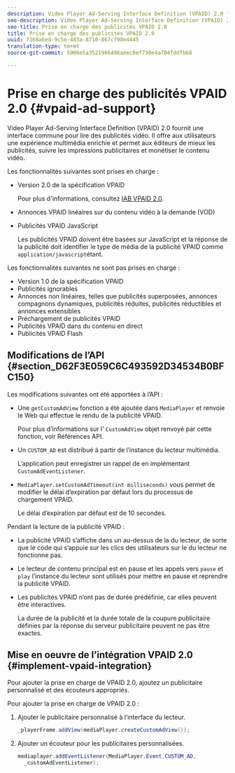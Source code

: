 ```yaml
---
description: Video Player Ad-Serving Interface Definition (VPAID) 2.0 fournit une interface commune pour lire des publicités vidéo. Il offre aux utilisateurs une expérience multimédia enrichie et permet aux éditeurs de mieux les publicités, suivre les impressions publicitaires et monétiser le contenu vidéo.
seo-description: Video Player Ad-Serving Interface Definition (VPAID) 2.0 fournit une interface commune pour lire des publicités vidéo. Il offre aux utilisateurs une expérience multimédia enrichie et permet aux éditeurs de mieux les publicités, suivre les impressions publicitaires et monétiser le contenu vidéo.
seo-title: Prise en charge des publicités VPAID 2.0
title: Prise en charge des publicités VPAID 2.0
uuid: 7168a6e4-9c5e-4d3a-8710-867cf98e4445
translation-type: tm+mt
source-git-commit: 5908e5a3521966496aeec0ef730e4a704fddfb68

---
```



# Prise en charge des publicités VPAID 2.0 {#vpaid-ad-support}

Video Player Ad-Serving Interface Definition (VPAID) 2.0 fournit une interface commune pour lire des publicités vidéo. Il offre aux utilisateurs une expérience multimédia enrichie et permet aux éditeurs de mieux les publicités, suivre les impressions publicitaires et monétiser le contenu vidéo.

Les fonctionnalités suivantes sont prises en charge :

* Version 2.0 de la spécification VPAID

   Pour plus d&#39;informations, consultez [IAB VPAID 2.0](https://www.iab.com/wp-content/uploads/2015/06/VPAID_2_0_Final_04-10-2012.pdf).
* Annonces VPAID linéaires sur du contenu vidéo à la demande (VOD)
* Publicités VPAID JavaScript

   Les publicités VPAID doivent être basées sur JavaScript et la réponse de la publicité doit identifier le type de média de la publicité VPAID comme `application/javascript`étant.

Les fonctionnalités suivantes ne sont pas prises en charge :

* Version 1.0 de la spécification VPAID
* Publicités ignorables
* Annonces non linéaires, telles que publicités superposées, annonces compagnons dynamiques, publicités réduites, publicités réductibles et annonces extensibles
* Préchargement de publicités VPAID
* Publicités VPAID dans du contenu en direct
* Publicités VPAID Flash

## Modifications de l’API {#section_D62F3E059C6C493592D34534B0BFC150}

Les modifications suivantes ont été apportées à l’API :

* Une `getCustomAdView` fonction a été ajoutée dans `MediaPlayer` et renvoie le Web qui effectue le rendu de la publicité VPAID.

   Pour plus d’informations sur l’ `CustomAdView` objet renvoyé par cette fonction, voir Références [](https://help.adobe.com/en_US/primetime/api/psdk/javadoc_1.4/index.html)API.

* Un `CUSTOM_AD` est distribué à partir de l’instance du lecteur multimédia.

   L’application peut enregistrer un rappel de  en implémentant `CustomAdEventListener`.

* `MediaPlayer.setCustomAdTimeout(int milliseconds)` vous permet de modifier le délai d’expiration par défaut lors du processus de chargement VPAID.

   Le délai d’expiration par défaut est de 10 secondes.

<!--<a id="section_495700E1C5404A7B85307A4137C740C5"></a>-->

Pendant la lecture de la publicité VPAID :

* La publicité VPAID s’affiche dans un   au-dessus de la  du lecteur, de sorte que le code qui s’appuie sur les clics des utilisateurs sur le du lecteur ne fonctionne pas.
* Le lecteur de contenu principal est en pause et les appels vers `pause` et `play` l’instance du lecteur sont utilisés pour mettre en pause et reprendre la publicité VPAID.

* Les publicités VPAID n’ont pas de durée prédéfinie, car elles peuvent être interactives.

   La durée de la publicité et la durée totale de la coupure publicitaire définies par la réponse du serveur publicitaire peuvent ne pas être exactes.

## Mise en oeuvre de l’intégration VPAID 2.0 {#implement-vpaid-integration}

Pour ajouter la prise en charge de VPAID 2.0, ajoutez un publicitaire personnalisé et des écouteurs appropriés.

Pour ajouter la prise en charge de VPAID 2.0 :

1. Ajouter le publicitaire personnalisé  à l’interface du lecteur.

   ```java
   _playerFrame.addView(mediaPlayer.createCustomAdView());
   ```

1. Ajouter un écouteur pour les  publicitaires personnalisées.

   ```java
   mediaplayer.addEventListener(MediaPlayer.Event.CUSTOM_AD,  
     _customAdEventListener);
   ```
